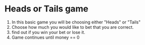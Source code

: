# Heads or Tails game
1. In this basic game you will be choosing either "Heads" or "Tails"
2. Choose how much you would like to bet that you are correct.
3. find out if you win your bet or lose it.
4. Game continues until money == 0
